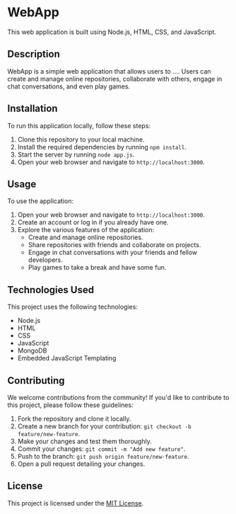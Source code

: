 # WebApp

This web application is built using Node.js, HTML, CSS, and JavaScript.

## Description

WebApp is a simple web application that allows users to .... Users can create and manage online repositories, collaborate with others, engage in chat conversations, and even play games.

## Installation

To run this application locally, follow these steps:

1. Clone this repository to your local machine.
2. Install the required dependencies by running `npm install`.
3. Start the server by running `node app.js`.
4. Open your web browser and navigate to `http://localhost:3000`.

## Usage

To use the application:

1. Open your web browser and navigate to `http://localhost:3000`.
2. Create an account or log in if you already have one.
3. Explore the various features of the application:
    - Create and manage online repositories.
    - Share repositories with friends and collaborate on projects.
    - Engage in chat conversations with your friends and fellow developers.
    - Play games to take a break and have some fun.

## Technologies Used

This project uses the following technologies:

- Node.js
- HTML
- CSS
- JavaScript
- MongoDB
- Embedded JavaScript Templating

## Contributing

We welcome contributions from the community! If you'd like to contribute to this project, please follow these guidelines:

1. Fork the repository and clone it locally.
2. Create a new branch for your contribution: `git checkout -b feature/new-feature`.
3. Make your changes and test them thoroughly.
4. Commit your changes: `git commit -m "Add new feature"`.
5. Push to the branch: `git push origin feature/new-feature`.
6. Open a pull request detailing your changes.

## License

This project is licensed under the [MIT License](LICENSE).
